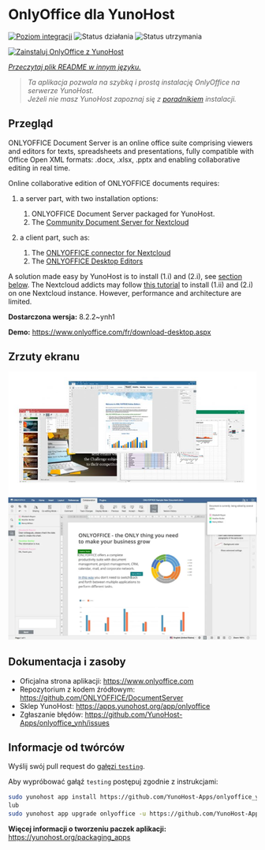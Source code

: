 <!--
To README zostało automatycznie wygenerowane przez <https://github.com/YunoHost/apps/tree/master/tools/readme_generator>
Nie powinno być ono edytowane ręcznie.
-->

# OnlyOffice dla YunoHost

[![Poziom integracji](https://apps.yunohost.org/badge/integration/onlyoffice)](https://ci-apps.yunohost.org/ci/apps/onlyoffice/)
![Status działania](https://apps.yunohost.org/badge/state/onlyoffice)
![Status utrzymania](https://apps.yunohost.org/badge/maintained/onlyoffice)

[![Zainstaluj OnlyOffice z YunoHost](https://install-app.yunohost.org/install-with-yunohost.svg)](https://install-app.yunohost.org/?app=onlyoffice)

*[Przeczytaj plik README w innym języku.](./ALL_README.md)*

> *Ta aplikacja pozwala na szybką i prostą instalację OnlyOffice na serwerze YunoHost.*  
> *Jeżeli nie masz YunoHost zapoznaj się z [poradnikiem](https://yunohost.org/install) instalacji.*

## Przegląd

ONLYOFFICE Document Server is an online office suite comprising viewers and editors for texts, spreadsheets and presentations, fully compatible with Office Open XML formats: .docx, .xlsx, .pptx and enabling collaborative editing in real time.

Online collaborative edition of ONLYOFFICE documents requires: 
1. a server part, with two installation options:
   1. ONLYOFFICE Document Server packaged for YunoHost. 
   2. The [Community Document Server for Nextcloud](https://apps.nextcloud.com/apps/documentserver_community) 

2. a client part, such as: 
   1. The [ONLYOFFICE connector for Nextcloud](https://apps.nextcloud.com/apps/onlyoffice) 
   2. The [ONLYOFFICE Desktop Editors](https://www.onlyoffice.com/fr/download-desktop.aspx)

A solution made easy by YunoHost is to install (1.i) and (2.i), see [section below](https://github.com/YunoHost-Apps/onlyoffice_ynh/#configuration-of-onlyoffice-server). The Nextcloud addicts may follow [this tutorial](https://github.com/YunoHost-Apps/nextcloud_ynh#configure-onlyoffice-integration) to install (1.ii) and (2.i) on one Nextcloud instance. However, performance and architecture are limited.


**Dostarczona wersja:** 8.2.2~ynh1

**Demo:** <https://www.onlyoffice.com/fr/download-desktop.aspx>

## Zrzuty ekranu

![Zrzut ekranu z OnlyOffice](./doc/screenshots/01-presentation.jpg)
![Zrzut ekranu z OnlyOffice](./doc/screenshots/02-document-short.png)

## Dokumentacja i zasoby

- Oficjalna strona aplikacji: <https://www.onlyoffice.com>
- Repozytorium z kodem źródłowym: <https://github.com/ONLYOFFICE/DocumentServer>
- Sklep YunoHost: <https://apps.yunohost.org/app/onlyoffice>
- Zgłaszanie błędów: <https://github.com/YunoHost-Apps/onlyoffice_ynh/issues>

## Informacje od twórców

Wyślij swój pull request do [gałęzi `testing`](https://github.com/YunoHost-Apps/onlyoffice_ynh/tree/testing).

Aby wypróbować gałąź `testing` postępuj zgodnie z instrukcjami:

```bash
sudo yunohost app install https://github.com/YunoHost-Apps/onlyoffice_ynh/tree/testing --debug
lub
sudo yunohost app upgrade onlyoffice -u https://github.com/YunoHost-Apps/onlyoffice_ynh/tree/testing --debug
```

**Więcej informacji o tworzeniu paczek aplikacji:** <https://yunohost.org/packaging_apps>
